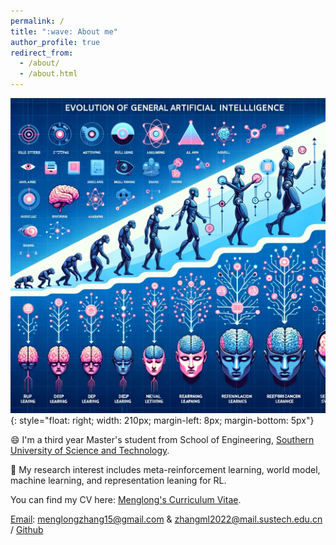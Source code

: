 ```yaml
---
permalink: /
title: ":wave: About me"
author_profile: true
redirect_from: 
  - /about/
  - /about.html
---
```


![aaai](/images/figureai.png){: style="float: right; width: 210px; margin-left: 8px; margin-bottom: 5px"}

:smile: I'm a third year Master's student from School of Engineering, [Southern University of Science and Technology](https://www.sustech.edu.cn/).

🚀️ My research interest includes meta-reinforcement learning, world model, machine learning, and representation leaning for RL.

You can find my CV here: [Menglong's Curriculum Vitae](../assets/zml_CV.pdf).

[Email](mailto:menglongzhang15@gmail.com): menglongzhang15@gmail.com & zhangml2022@mail.sustech.edu.cn / [Github](https://github.com/SCI-I)


